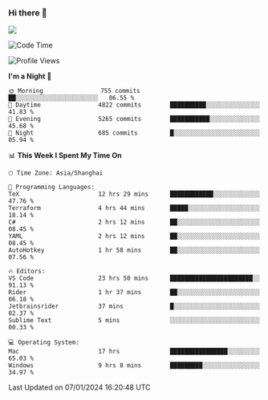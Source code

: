 ### Hi there 👋

<!--
**JJAYCHEN1e/jjaychen1e** is a ✨ _special_ ✨ repository because its `README.md` (this file) appears on your GitHub profile.

Here are some ideas to get you started:

- 🔭 I’m currently working on ...
- 🌱 I’m currently learning ...
- 👯 I’m looking to collaborate on ...
- 🤔 I’m looking for help with ...
- 💬 Ask me about ...
- 📫 How to reach me: ...
- 😄 Pronouns: ...
- ⚡ Fun fact: ...
-->

[![](https://github-readme-stats.vercel.app/api?username=jjaychen1e&show_icons=true)](https://github.com/jjaychen1e/github-readme-stats?count_private=true)

<!--START_SECTION:waka-->
![Code Time](http://img.shields.io/badge/Code%20Time-924%20hrs%2035%20mins-blue)

![Profile Views](http://img.shields.io/badge/Profile%20Views-6-blue)

**I'm a Night 🦉** 

```text
🌞 Morning                755 commits         ██░░░░░░░░░░░░░░░░░░░░░░░   06.55 % 
🌆 Daytime                4822 commits        ██████████░░░░░░░░░░░░░░░   41.83 % 
🌃 Evening                5265 commits        ███████████░░░░░░░░░░░░░░   45.68 % 
🌙 Night                  685 commits         █░░░░░░░░░░░░░░░░░░░░░░░░   05.94 % 
```


📊 **This Week I Spent My Time On** 

```text
🕑︎ Time Zone: Asia/Shanghai

💬 Programming Languages: 
TeX                      12 hrs 29 mins      ████████████░░░░░░░░░░░░░   47.76 % 
Terraform                4 hrs 44 mins       █████░░░░░░░░░░░░░░░░░░░░   18.14 % 
C#                       2 hrs 12 mins       ██░░░░░░░░░░░░░░░░░░░░░░░   08.45 % 
YAML                     2 hrs 12 mins       ██░░░░░░░░░░░░░░░░░░░░░░░   08.45 % 
AutoHotkey               1 hr 58 mins        ██░░░░░░░░░░░░░░░░░░░░░░░   07.56 % 

🔥 Editors: 
VS Code                  23 hrs 50 mins      ███████████████████████░░   91.13 % 
Rider                    1 hr 37 mins        ██░░░░░░░░░░░░░░░░░░░░░░░   06.18 % 
Jetbrainsrider           37 mins             █░░░░░░░░░░░░░░░░░░░░░░░░   02.37 % 
Sublime Text             5 mins              ░░░░░░░░░░░░░░░░░░░░░░░░░   00.33 % 

💻 Operating System: 
Mac                      17 hrs              ████████████████░░░░░░░░░   65.03 % 
Windows                  9 hrs 8 mins        █████████░░░░░░░░░░░░░░░░   34.97 % 
```


 Last Updated on 07/01/2024 16:20:48 UTC
<!--END_SECTION:waka-->

